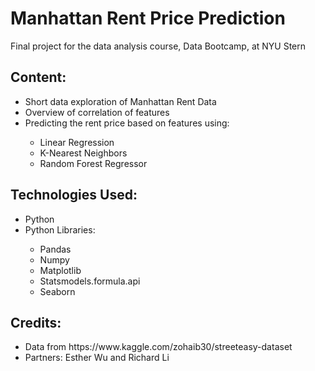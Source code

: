 # Manhattan Rent Price Prediction

Final project for the data analysis course, Data Bootcamp, at NYU Stern

## Content:

<ul>
  <li>Short data exploration of Manhattan Rent Data</li>
  <li>Overview of correlation of features</li>
  <li>Predicting the rent price based on features using:</li>
  <ul>
    <li>Linear Regression</li>
    <li>K-Nearest Neighbors</li>
    <li>Random Forest Regressor</li>
  </ul>
</ul>

## Technologies Used:

<ul>
  <li>Python</li>
  <li>Python Libraries:</li>
  <ul>
    <li>Pandas</li>
    <li>Numpy</li>
    <li>Matplotlib</li>
    <li>Statsmodels.formula.api</li>
    <li>Seaborn</li>
  </ul>
</ul>
  
## Credits:
<ul>
  <li>Data from https://www.kaggle.com/zohaib30/streeteasy-dataset </li>
  <li>Partners: Esther Wu and Richard Li</li>
</ul>
  
